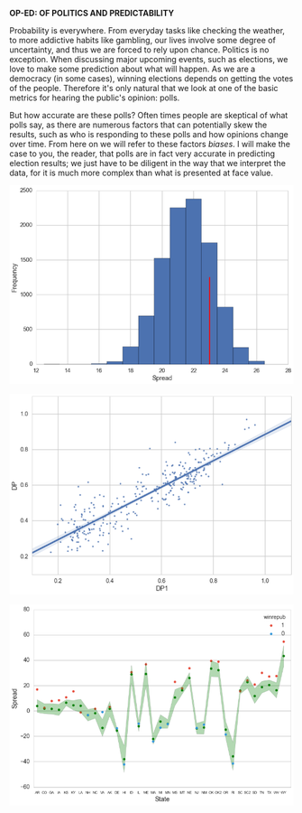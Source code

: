 **OP-ED: OF POLITICS AND PREDICTABILITY**

Probability is everywhere.  From everyday tasks like checking the weather, to more addictive habits like gambling, our lives involve some degree of uncertainty, and thus we are forced to rely upon chance.  Politics is no exception.  When discussing major upcoming events, such as elections, we love to make some prediction about what will happen.  As we are a democracy (in some cases), winning elections depends on getting the votes of the people.  Therefore it's only natural that we look at one of the basic metrics for hearing the public's opinion: polls.

But how accurate are these polls?  Often times people are skeptical of what polls say, as there are numerous factors that can potentially skew the results, such as who is responding to these polls and how opinions change over time.  From here on we will refer to these factors *biases*.  I will make the case to you, the reader, that polls are in fact very accurate in predicting election results; we just have to be diligent in the way that we interpret the data, for it is much more complex than what is presented at face value.

![image](images/Senate_Seats.png?raw=true)

![image](images/OldDem_NewDem_Linear.png?raw=true)

![image](images/Spread_Across_States.png?raw=true)